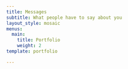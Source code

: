 ```yaml
---
title: Messages
subtitle: What people have to say about you
layout_style: mosaic
menus:
  main:
    title: Portfolio
    weight: 2
template: portfolio

---
```


